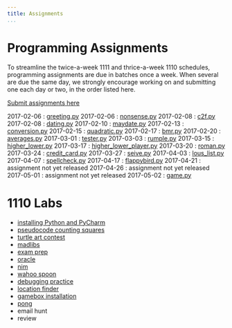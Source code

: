 ```yaml
---
title: Assignments
...
```


# Programming Assignments

To streamline the twice-a-week 1111 and thrice-a-week 1110 schedules,
programming assignments are due in batches once a week.
When several are due the same day, we strongly encourage working on and submitting one each day or two,
in the order listed here.

[Submit assignments here](https://archimedes.cs.virginia.edu/cs1110/)


2017-02-06 
:    [greeting.py](w01-greeting.html)
2017-02-06 
:    [nonsense.py](w01-nonsense.html)
2017-02-08 
:    [c2f.py](w01-c2f.html)
2017-02-08 
:    [dating.py](w01-dating.html)
2017-02-10 
:    [maydate.py](w02-maydate.html)
2017-02-13 
:    [conversion.py](w02-conversion.html)
2017-02-15 
:    [quadratic.py](w02-quadratic.html)
2017-02-17 
:    [bmr.py](w03-bmr.html)
2017-02-20 
:    [averages.py](w03-averages.html)
2017-03-01 
:    [tester.py](w04-tester.html)
2017-03-03 
:    [rumple.py](w05-rumple.html)
2017-03-15 
:    [higher_lower.py](w06-higher-lower.html)
2017-03-17 
:    [higher_lower_player.py](w06-higher-lower2.html)
2017-03-20 
:    [roman.py](w07-roman.html)
2017-03-24 
:    [credit_card.py](w07-credit.html)
2017-03-27 
:    [seive.py](w08-seive.html)
2017-04-03 
:    [lous_list.py](w08-louslist.html)
2017-04-07 
:    [spellcheck.py](w08-spellcheck.html)
2017-04-17 
:    [flappybird.py](w10-game.html)
2017-04-21 
:    assignment not yet released
2017-04-26 
:    assignment not yet released
2017-05-01 
:    assignment not yet released
2017-05-02 
:    [game.py](project.html)


# 1110 Labs


-   [installing Python and PyCharm](lab01-installing.html)
-   [pseudocode counting squares](lab02-counting.html)
-   [turtle art contest](lab03-turtle.html)
-   [madlibs](lab04-madlib.html)
-   [exam prep](lab05-paper.html)
-   [oracle](lab06-magic.html)
-   [nim](lab07-nim.html)
-   [wahoo spoon](lab08-spoon.html)
-   [debugging practice](lab09-debug.html)
-   [location finder](lab10-wendys.html)
-   [gamebox installation](lab11-gamebox.html)
-   [pong](lab12-pong.html)
-   email hunt
-   review
